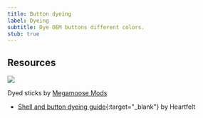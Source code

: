 ```yaml
---
title: Button dyeing
label: Dyeing
subtitle: Dye OEM buttons different colors.
stub: true
---
```


## Resources

<aside>
  <a href="/static/compendium/dyed-sticks.jpg">
    <img src="/static/compendium/dyed-sticks-thumb.jpg">
  </a>
  <p>Dyed sticks by <a href="/modders/megamoose-mods" target="_blank">Megamoose Mods</a></p>
</aside>

- [Shell and button dyeing guide](https://docs.google.com/document/d/1vLaHPhMj83HL8de6UA13DazW20tc9pKwSPCpqA2xKN0){:target="\_blank"} by Heartfelt
